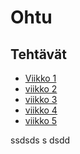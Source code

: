 # Ohtu

## Tehtävät

* [Viikko 1](https://github.com/Tykky/ohtu-2020-viikko1)
* [viikko 2](https://github.com/Tykky/ohtu-2020-viikko2)
* [viikko 3](https://github.com/Tykky/ohtu-2020-viikko3)
* [viikko 4](https://github.com/Tykky/Ohtu/tree/main/viikko4)
* [viikko 5](asdasdasdi)

ssdsds
s
dsdd
